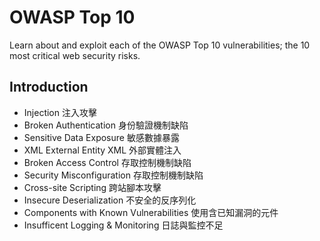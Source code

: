 # OWASP Top 10
Learn about and exploit each of the OWASP Top 10 vulnerabilities; the 10 most critical web security risks.
## Introduction
* Injection 注入攻擊
* Broken Authentication 身份驗證機制缺陷
* Sensitive Data Exposure 敏感數據暴露
* XML External Entity XML 外部實體注入
* Broken Access Control 存取控制機制缺陷
* Security Misconfiguration 存取控制機制缺陷
* Cross-site Scripting 跨站腳本攻擊
* Insecure Deserialization 不安全的反序列化
* Components with Known Vulnerabilities 使用含已知漏洞的元件
* Insufficent Logging & Monitoring 日誌與監控不足
